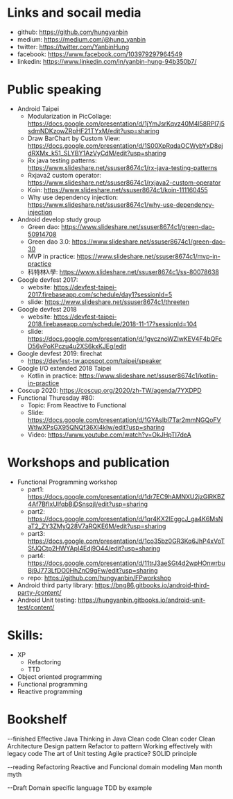 # Links and socail media
- github: https://github.com/hungyanbin
- medium: https://medium.com/@hung_yanbin
- twitter: https://twitter.com/YanbinHung
- facebook: https://www.facebook.com/103979297964549
- linkedin: https://www.linkedin.com/in/yanbin-hung-94b350b7/

# Public speaking
- Android Taipei
  + Modularization in PicCollage: https://docs.google.com/presentation/d/1jYmJsrKqvz40M4l58RPl7j5sdmNDKzowZRpHF21TYxM/edit?usp=sharing
  + Draw BarChart by Custom View: https://docs.google.com/presentation/d/1S00XpRqdaOCWybYxD8ejdRXMx_k51_SLYBY1AzVyCdM/edit?usp=sharing
  + Rx java testing patterns: https://www.slideshare.net/ssuser8674c1/rx-java-testing-patterns
  + Rxjava2 custom operator: https://www.slideshare.net/ssuser8674c1/rxjava2-custom-operator
  + Koin: https://www.slideshare.net/ssuser8674c1/koin-111160455
  + Why use dependency injection: https://www.slideshare.net/ssuser8674c1/why-use-dependency-injection
- Android develop study group
  + Green dao: https://www.slideshare.net/ssuser8674c1/green-dao-50914708
  + Green dao 3.0: https://www.slideshare.net/ssuser8674c1/green-dao-30
  + MVP in practice: https://www.slideshare.net/ssuser8674c1/mvp-in-practice
  + 科特林λ學: https://www.slideshare.net/ssuser8674c1/ss-80078638
- Google devfest 2017: 
  + website: https://devfest-taipei-2017.firebaseapp.com/schedule/day1?sessionId=5
  + slide: https://www.slideshare.net/ssuser8674c1/threeten
- Google devfest 2018
  + website: https://devfest-taipei-2018.firebaseapp.com/schedule/2018-11-17?sessionId=104
  + slide: https://docs.google.com/presentation/d/1gvcznoWZlwKEV4F4bQFcD56vPoKPczu4u2XS6kxKJEg/edit
- Google devfest 2019: firechat 
  + https://devfest-tw.appspot.com/taipei/speaker
- Google I/O extended 2018 Taipei
  + Kotlin in practice: https://www.slideshare.net/ssuser8674c1/kotlin-in-practice
- Coscup 2020: https://coscup.org/2020/zh-TW/agenda/7YXDPD
- Functional Thuresday #80:
  + Topic: From Reactive to Functional
  + Slide: https://docs.google.com/presentation/d/1GYAslbl7Tar2mmNGQoFVWtlwXPsGX95QNQf36XI4kIw/edit?usp=sharing
  + Video: https://www.youtube.com/watch?v=OkJHpTI7deA

# Workshops and publication
- Functional Programming workshop
  + part1: https://docs.google.com/presentation/d/1dr7EC9hAMNXU2jzGlRKBZ4Af7BfIxUIfqbBjDSnsqjI/edit?usp=sharing
  + part2: https://docs.google.com/presentation/d/1qr4KX2IEggcJ_ga4K6MsNaT2_ZY3ZMyQ28V7aRQKE6M/edit?usp=sharing
  + part3: https://docs.google.com/presentation/d/1co35bz0GR3Kq6JhP4xVoTSfJQCtp2HWYApI4Edj9O44/edit?usp=sharing
  + part4: https://docs.google.com/presentation/d/11trJ3aeSGt4d2wpHOnwrbuBj9J773LfDO0HhZnO9gFw/edit?usp=sharing
  + repo: https://github.com/hungyanbin/FPworkshop
- Android third party library: https://bng86.gitbooks.io/android-third-party-/content/
- Android Unit testing: https://hungyanbin.gitbooks.io/android-unit-test/content/

# Skills:
- XP
  + Refactoring
  + TTD
- Object oriented programming
- Functional programming
- Reactive programming

# Bookshelf
--finished
Effective Java
Thinking in Java
Clean code
Clean coder
Clean Architecture
Design pattern
Refactor to pattern
Working effectively with legacy code
The art of Unit testing
Agile practice? SOLID principle

--reading
Refactoring
Reactive and Funcional domain modeling
Man month myth

--Draft
Domain specific language
TDD by example

